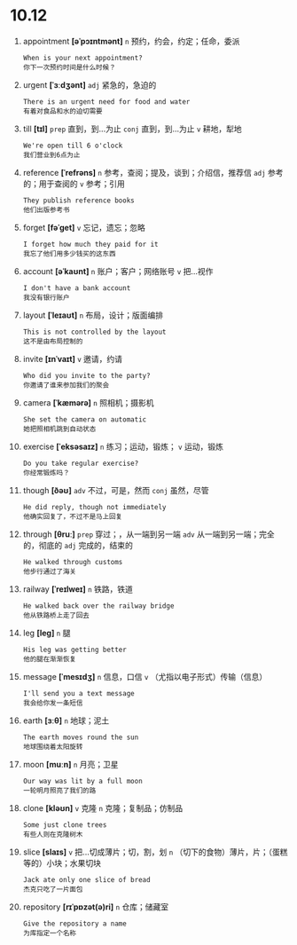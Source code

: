 # 10.12

1. appointment **[əˈpɔɪntmənt]** `n` 预约，约会，约定；任命，委派

   ```
   When is your next appointment?
   你下一次预约时间是什么时候？
   ```

2. urgent **[ˈɜːdʒənt]** `adj` 紧急的，急迫的

   ```
   There is an urgent need for food and water
   有着对食品和水的迫切需要
   ```

3. till **[tɪl]** `prep` 直到，到...为止 `conj` 直到，到...为止 `v` 耕地，犁地

   ```
   We're open till 6 o'clock
   我们营业到6点为止
   ```

4. reference **[ˈrefrəns]** `n` 参考，查阅；提及，谈到；介绍信，推荐信 `adj` 参考的；用于查阅的 `v` 参考；引用

   ```
   They publish reference books
   他们出版参考书
   ```

5. forget **[fəˈɡet]** `v` 忘记，遗忘；忽略

   ```
   I forget how much they paid for it
   我忘了他们用多少钱买的这东西
   ```

6. account **[əˈkaʊnt]** `n` 账户；客户；网络账号 `v` 把...视作

   ```
   I don't have a bank account
   我没有银行账户
   ```

7. layout **[ˈleɪaʊt]** `n` 布局，设计；版面编排

   ```
   This is not controlled by the layout
   这不是由布局控制的
   ```

8. invite **[ɪnˈvaɪt]** `v` 邀请，约请

   ```
   Who did you invite to the party?
   你邀请了谁来参加我们的聚会
   ```

9. camera **[ˈkæmərə]** `n` 照相机；摄影机

   ```
   She set the camera on automatic
   她把照相机跳到自动状态
   ```

10. exercise **[ˈeksəsaɪz]** `n` 练习；运动，锻炼； `v` 运动，锻炼

    ```
    Do you take regular exercise?
    你经常锻炼吗？
    ```

11. though **[ðəʊ]** `adv` 不过，可是，然而 `conj` 虽然，尽管

    ```
    He did reply, though not immediately
    他确实回复了，不过不是马上回复
    ```

12. through **[θruː]** `prep` 穿过；，从一端到另一端 `adv` 从一端到另一端；完全的，彻底的 `adj` 完成的，结束的

    ```
    He walked through customs
    他步行通过了海关
    ```

13. railway **[ˈreɪlweɪ]** `n` 铁路，铁道

    ```
    He walked back over the railway bridge
    他从铁路桥上走了回去
    ```

14. leg **[leɡ]** `n` 腿

    ```
    His leg was getting better
    他的腿在渐渐恢复
    ```

15. message **[ˈmesɪdʒ]** `n` 信息，口信 `v` （尤指以电子形式）传输（信息）

    ```
    I'll send you a text message
    我会给你发一条短信
    ```

16. earth **[ɜːθ]** `n` 地球；泥土

    ```
    The earth moves round the sun
    地球围绕着太阳旋转
    ```

17. moon **[muːn]** `n` 月亮；卫星

    ```
    Our way was lit by a full moon
    一轮明月照亮了我们的路
    ```

18. clone **[kləʊn]** `v` 克隆 `n` 克隆；复制品；仿制品

    ```
    Some just clone trees
    有些人则在克隆树木
    ```

19. slice **[slaɪs]** `v` 把...切成薄片；切，割，划 `n` （切下的食物）薄片，片；（蛋糕等的）小块；水果切块

    ```
    Jack ate only one slice of bread
    杰克只吃了一片面包
    ```

20. repository **[rɪˈpɒzət(ə)ri]** `n` 仓库；储藏室

    ```
    Give the repository a name
    为库指定一个名称
    ```
